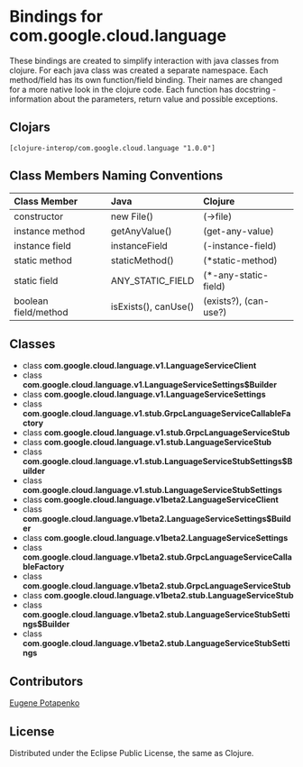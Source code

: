 # Bindings for com.google.cloud.language

These bindings are created to simplify interaction with java classes from clojure.
For each java class was created a separate namespace.
Each method/field has its own function/field binding.
Their names are changed for a more native look in the clojure code. Each function has docstring - information about the parameters, return value and possible exceptions.

## Clojars

```
[clojure-interop/com.google.cloud.language "1.0.0"]
```

## Class Members Naming Conventions

| Class Member | Java | Clojure |
|:--|:--|:--|
| constructor | new File() | (->file) |
| instance method | getAnyValue() | (get-any-value) |
| instance field | instanceField | (-instance-field) |
| static method | staticMethod() | (*static-method) |
| static field | ANY_STATIC_FIELD | (*-any-static-field) |
| boolean field/method | isExists(), canUse() | (exists?), (can-use?) |

## Classes

- class **com.google.cloud.language.v1.LanguageServiceClient**
- class **com.google.cloud.language.v1.LanguageServiceSettings$Builder**
- class **com.google.cloud.language.v1.LanguageServiceSettings**
- class **com.google.cloud.language.v1.stub.GrpcLanguageServiceCallableFactory**
- class **com.google.cloud.language.v1.stub.GrpcLanguageServiceStub**
- class **com.google.cloud.language.v1.stub.LanguageServiceStub**
- class **com.google.cloud.language.v1.stub.LanguageServiceStubSettings$Builder**
- class **com.google.cloud.language.v1.stub.LanguageServiceStubSettings**
- class **com.google.cloud.language.v1beta2.LanguageServiceClient**
- class **com.google.cloud.language.v1beta2.LanguageServiceSettings$Builder**
- class **com.google.cloud.language.v1beta2.LanguageServiceSettings**
- class **com.google.cloud.language.v1beta2.stub.GrpcLanguageServiceCallableFactory**
- class **com.google.cloud.language.v1beta2.stub.GrpcLanguageServiceStub**
- class **com.google.cloud.language.v1beta2.stub.LanguageServiceStub**
- class **com.google.cloud.language.v1beta2.stub.LanguageServiceStubSettings$Builder**
- class **com.google.cloud.language.v1beta2.stub.LanguageServiceStubSettings**

## Contributors

[Eugene Potapenko](https://github.com/potapenko/)

## License

Distributed under the Eclipse Public License, the same as Clojure.
